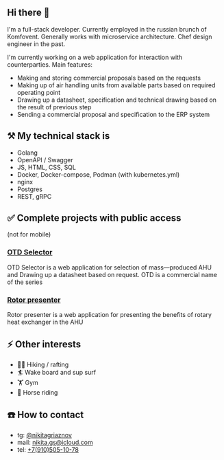 ## Hi there 👋
I'm a full-stack developer.
Currently employed in the russian brunch of Komfovent.
Generally works with microservice architecture. 
Chef design engineer in the past.

I'm currently working on a web application for interaction with counterparties. 
Main features:
 - Making and storing commercial proposals based on the requests
 - Making up of air handling units from available parts based on required operating point
 - Drawing up a datasheet, specification and technical drawing based on the result of previous step
 - Sending a commercial proposal and specification to the ERP system

## ⚒️ My technical stack is 
 - Golang
 - OpenAPI / Swagger
 - JS, HTML, CSS, SQL
 - Docker, Docker-compose, Podman (with kubernetes.yml)
 - nginx
 - Postgres
 - REST, gRPC

## ✅ Complete projects with public access
(not for mobile)
### [OTD Selector](https://otd.komfovent-ru.ru)
OTD Selector is a web application for selection of mass—produced AHU and Drawing up a datasheet based on request.
OTD is a commercial name of the series

### [Rotor presenter](https://rotor.komfovent-ru.ru)
Rotor presenter is a web application for presenting the benefits of rotary heat exchanger in the AHU

## ⚡ Other interests
- 🧗🚣 Hiking / rafting
- 🏄 Wake board and sup surf
- 🏋️ Gym
- 🏇 Horse riding 

 ## ☎️ How to contact

 - tg: [@nikitagriaznov](https://t.me/nikitagriaznov)
 - mail: [nikita.gs@icloud.com](mailto:nikita.gs@icloud.com)
 - tel: [+7(910)505-10-78](tel:+79105051078)
